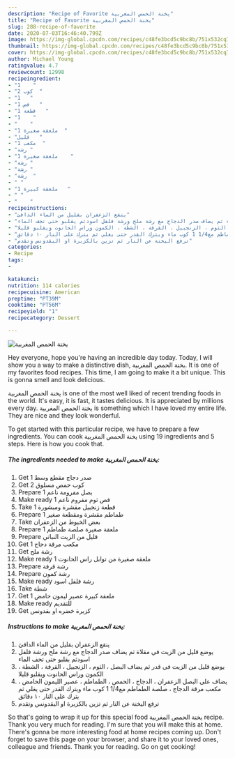 ```yaml
---
description: "Recipe of Favorite يخنة الحمص المغربية"
title: "Recipe of Favorite يخنة الحمص المغربية"
slug: 288-recipe-of-favorite
date: 2020-07-03T16:46:40.799Z
image: https://img-global.cpcdn.com/recipes/c48fe3bcd5c9bc8b/751x532cq70/الصورة-الرئيسية-لوصفةيخنة-الحمص-المغربية.jpg
thumbnail: https://img-global.cpcdn.com/recipes/c48fe3bcd5c9bc8b/751x532cq70/الصورة-الرئيسية-لوصفةيخنة-الحمص-المغربية.jpg
cover: https://img-global.cpcdn.com/recipes/c48fe3bcd5c9bc8b/751x532cq70/الصورة-الرئيسية-لوصفةيخنة-الحمص-المغربية.jpg
author: Michael Young
ratingvalue: 4.7
reviewcount: 12998
recipeingredient:
- "1    "
- "2 كوب  "
- "1   "
- "1 فص   "
- "1 قطعة   "
- "1    "
- "    "
- "1 ملعقة صغيرة  "
- "قليل   "
- "1 مكعب  "
- "رشة "
- "1 ملعقة صغيرة    "
- "رشة "
- "رشة "
- "رشة  "
- " "
- "1 ملعقة كبيرة   "
- " "
- "    "
recipeinstructions:
- "ينقع الزعفران بقليل من الماء الدافئ"
- "يوضع قليل من الزيت في مقلاة ثم يضاف صدر الدجاج مع رشة ملح ورشة فلفل اسودثم يقلبو حتى تجف الماء"
- "يوضع قليل من الزيت في قدر ثم يضاف البصل ، الثوم ، الزنجبيل ، القرفة ، الشطة ، الكمون وراس الحانوت ويقلبو قليلا"
- "يضاف على البصل الزعفران ، الدجاج ، الحمص ، الطماطم ، عصير الليمون الحامض ، مكعب مرقة الدجاج ، صلصة الطماطم مع1/4 1 كوب ماء ويترك القدر حتى يغلي ثم يترك على النار ١٠ دقائق"
- "ترفع اليخنة عن النار ثم تزين بالكزبرة او البقدونس وتقدم"
categories:
- Recipe
tags:
- 

katakunci:  
nutrition: 114 calories
recipecuisine: American
preptime: "PT39M"
cooktime: "PT56M"
recipeyield: "1"
recipecategory: Dessert

---
```



![يخنة الحمص المغربية](https://img-global.cpcdn.com/recipes/c48fe3bcd5c9bc8b/751x532cq70/الصورة-الرئيسية-لوصفةيخنة-الحمص-المغربية.jpg)

Hey everyone, hope you're having an incredible day today. Today, I will show you a way to make a distinctive dish, يخنة الحمص المغربية. It is one of my favorites food recipes. This time, I am going to make it a bit unique. This is gonna smell and look delicious.



يخنة الحمص المغربية is one of the most well liked of recent trending foods in the world. It's easy, it is fast, it tastes delicious. It is appreciated by millions every day. يخنة الحمص المغربية is something which I have loved my entire life. They are nice and they look wonderful.


To get started with this particular recipe, we have to prepare a few ingredients. You can cook يخنة الحمص المغربية using 19 ingredients and 5 steps. Here is how you cook that.

<!--inarticleads1-->

##### The ingredients needed to make يخنة الحمص المغربية:

1. Get 1 صدر دجاج مقطع وسط
1. Get 2 كوب حمص مسلوق
1. Prepare 1 بصل مفرومة ناعم
1. Make ready 1 فص ثوم مفروم ناعم
1. Take 1 قطعة زنجبيل مقشرة ومبشورة
1. Prepare 1 طماطم مقشرة ومقطعة صغير
1. Take  بعض الخيوط من الزعفران
1. Prepare 1 ملعقة صغيرة صلصة طماطم
1. Prepare قليل من الزيت النباتي
1. Get 1 مكعب مرقة دجاج
1. Get رشة ملح
1. Make ready 1 ملعقة صغيرة من توابل راس الحانوت
1. Prepare رشة قرفة
1. Prepare رشة كمون
1. Make ready رشة فلفل اسود
1. Take  شطة
1. Get 1 ملعقة كبيرة عصير ليمون حامض
1. Make ready  للتقديم
1. Get  كزبرة خضره او بقدونس




<!--inarticleads2-->

##### Instructions to make يخنة الحمص المغربية:

1. ينقع الزعفران بقليل من الماء الدافئ
1. يوضع قليل من الزيت في مقلاة ثم يضاف صدر الدجاج مع رشة ملح ورشة فلفل اسودثم يقلبو حتى تجف الماء
1. يوضع قليل من الزيت في قدر ثم يضاف البصل ، الثوم ، الزنجبيل ، القرفة ، الشطة ، الكمون وراس الحانوت ويقلبو قليلا
1. يضاف على البصل الزعفران ، الدجاج ، الحمص ، الطماطم ، عصير الليمون الحامض ، مكعب مرقة الدجاج ، صلصة الطماطم مع1/4 1 كوب ماء ويترك القدر حتى يغلي ثم يترك على النار ١٠ دقائق
1. ترفع اليخنة عن النار ثم تزين بالكزبرة او البقدونس وتقدم




So that's going to wrap it up for this special food يخنة الحمص المغربية recipe. Thank you very much for reading. I'm sure that you will make this at home. There's gonna be more interesting food at home recipes coming up. Don't forget to save this page on your browser, and share it to your loved ones, colleague and friends. Thank you for reading. Go on get cooking!
